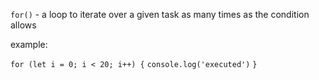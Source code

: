 `for()` - a loop to iterate over a given task as many times as the condition allows

example:

`for (let i = 0; i < 20; i++) {`
	`console.log('executed')`
`}`
